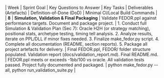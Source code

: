 | Week | Sprint Goal | Key Questions to Answer | Key Tasks | Deliverables (Artefacts) | Definition-of-Done (DoD) | Minimal CI/Local Build Commands |
| **8** | **Simulation, Validation & Final Packaging** | Validate FEDOR.ppl against performance targets. Document and package project. | 1\. Conduct full Simulation & Validation Plan (Sec 7): Oracle H2H (or strategy matching), positional stats, archetype testing, timing tell analysis. 2\. Analyze results, iterate on PPL/DLL if minor fixes needed. 3\. Finalize make\_fedor.py script. 4\. Complete all documentation (README, section reports). 5\. Package all project artefacts for delivery. | Final FEDOR.ppl, FEDOR/ folder structure populated. Validation report (docs/validation\_report.md). Final README.md. | FEDOR.ppl meets or exceeds \-1bb/100 vs oracle. All validation tests passed. Project fully documented and packaged. | python make\_fedor.py \--all, python run\_validation\_suite.py |